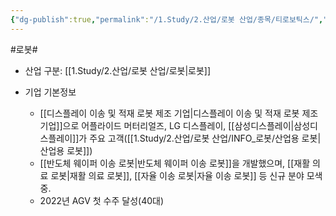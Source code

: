 ```yaml
---
{"dg-publish":true,"permalink":"/1.Study/2.산업/로봇 산업/종목/티로보틱스/","created":"2024-11-20T21:02:28.077+09:00","updated":"2025-06-25T11:15:11.567+09:00"}
---
```


#로봇#

- 산업 구분: [[1.Study/2.산업/로봇 산업/로봇\|로봇]]


- 기업 기본정보
	- [[디스플레이 이송 및 적재 로봇 제조 기업\|디스플레이 이송 및 적재 로봇 제조 기업]]으로 어플라이드 머터리얼즈, LG 디스플레이, [[삼성디스플레이\|삼성디스플레이]]가 주요 고객([[1.Study/2.산업/로봇 산업/INFO_로봇/산업용 로봇\|산업용 로봇]])
	- [[반도체 웨이퍼 이송 로봇\|반도체 웨이퍼 이송 로봇]]을 개발했으며, [[재활 의료 로봇\|재활 의료 로봇]], [[자율 이송 로봇\|자율 이송 로봇]] 등 신규 분야 모색 중.
	- 2022년 AGV 첫 수주 달성(40대)

